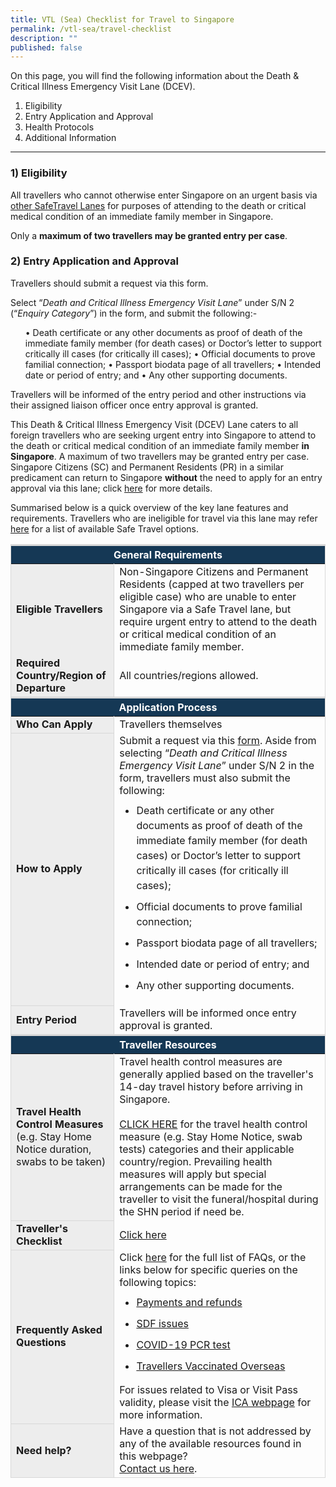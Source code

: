 ```yaml
---
title: VTL (Sea) Checklist for Travel to Singapore
permalink: /vtl-sea/travel-checklist
description: ""
published: false
---
```

On this page, you will find the following information about the Death & Critical Illness Emergency Visit Lane (DCEV).

<ol style="list-style-type:decimal;">
	<li>Eligibility</li>
	<li>Entry Application and Approval</li>
	<li>Health Protocols</li>
	<li>Additional Information</li>
</ol>

---

### 1) Eligibility

All travellers who cannot otherwise enter Singapore on an urgent basis via <a href="/arriving/overview" target="_blank">other SafeTravel Lanes</a> for purposes of attending to the death or critical medical condition of an immediate family member in Singapore.

Only a <b>maximum of two travellers may be granted entry per case</b>.


### 2) Entry Application and Approval

Travellers should submit a request via this form. 

Select “<i>Death and Critical Illness Emergency Visit Lane</i>” under S/N 2 (“<i>Enquiry Category</i>”) in the form, and submit the following:-

<ol style="list-style-type:disc;">
•	Death certificate or any other documents as proof of death of the immediate family member (for death cases) or Doctor’s letter to support critically ill cases (for critically ill cases);
•	Official documents to prove familial connection;
•	Passport biodata page of all travellers;
•	Intended date or period of entry; and
•	Any other supporting documents.
</ol>


Travellers will be informed of the entry period and other instructions via their assigned liaison officer once entry approval is granted.














This Death &amp; Critical Illness Emergency Visit (DCEV) Lane caters to all foreign travellers who are seeking urgent entry into Singapore to attend to the death or critical medical condition of an immediate family member <b>in Singapore</b>. A maximum of two travellers may be granted entry per case. Singapore Citizens (SC) and Permanent Residents (PR) in a similar predicament can return to Singapore <b>without</b> the need to apply for an entry approval via this lane; click <a href="/sc-pr/overview">here</a> for more details.

Summarised below is a quick overview of the key lane features and requirements. Travellers who are ineligible for travel via this lane may refer [here](/arriving/overview) for a list of available Safe Travel options. 


<table>
<thead>
<tr>
<th colspan="2" style="font-size:16px; border-top:3px solid #D8D8D8; border-left:1px solid #D8D8D8; border-right:1px solid #D8D8D8; background-color:#153855; color:white;text-align:center;"><b>General Requirements</b></th>
</tr>
</thead>
<tbody>
   <tr>
    <td style="font-size:16px;border-left:1px solid #D8D8D8; border-right:1px solid #D8D8D8; background-color:#EDEDED;"><b>Eligible Travellers</b></td>
    <td style="font-size:16px;border-right:1px solid #D8D8D8;">Non-Singapore Citizens and Permanent Residents (capped at two travellers per eligible case) who are unable to enter Singapore via a Safe Travel lane, but require urgent entry to attend to the death or critical medical condition of an immediate family member. </td>
 </tr>
   <tr>
    <td style="font-size:16px;border-left:1px solid #D8D8D8; border-right:1px solid #D8D8D8; background-color:#EDEDED;"><b>Required Country/Region of Departure</b></td>
	   <td style="font-size:16px;border-right:1px solid #D8D8D8; vertical-align:middle;">All countries/regions allowed.</td>
 </tr>
	</tbody>
<thead>
<tr>
<th colspan="2" style="font-size:16px;border-top:3px solid #D8D8D8; border-left:1px solid #D8D8D8; border-right:1px solid #D8D8D8; background-color:#153855; color:white; text-align:center;"><b>Application Process</b></th>
</tr>
</thead>
<tbody>
<tr>
<td style="font-size:16px;border-left:1px solid #D8D8D8;border-bottom:1px solid #D8D8D8; border-right:1px solid #D8D8D8; background-color:#EDEDED;"><b>Who Can Apply</b></td>
<td style="font-size:16px;border-right:1px solid #D8D8D8; vertical-align:middle;">Travellers themselves</td>
</tr>
<tr>
<td style="font-size:16px;border-left:1px solid #D8D8D8;border-bottom:1px solid #D8D8D8; border-right:1px solid #D8D8D8; background-color:#EDEDED;"><b>How to Apply</b></td>
<td style="font-size:16px;border-right:1px solid #D8D8D8; vertical-align:middle;">Submit a request via this <a href="https://safetravel.ica.gov.sg/contact-us">form</a>.
Aside from selecting “<i>Death and Critical Illness Emergency Visit Lane</i>” under S/N 2 in the form, travellers must also submit the following:
<ol style="margin-top:0px; list-style-type: disc;">
<li style="font-size:16px; margin-top:10px; margin-bottom:0px; line-height:1.5;">Death certificate or any other documents as proof of death of the immediate family member (for death cases) or Doctor’s letter to support critically ill cases (for critically ill cases);
</li>
<li style="font-size:16px; margin-top:10px; margin-bottom:0px; line-height:1.5;">Official documents to prove familial connection;
</li>
<li style="font-size:16px; margin-top:10px; margin-bottom:0px; line-height:1.5;">Passport biodata page of all travellers;
</li>
<li style="font-size:16px; margin-top:10px; margin-bottom:0px; line-height:1.5;">Intended date or period of entry; and
</li>
<li style="font-size:16px; margin-top:10px; margin-bottom:0px; line-height:1.5;">Any other supporting documents.
</li>
</ol>
</td>
</tr>
<tr>
<td style="font-size:16px;border-left:1px solid #D8D8D8;border-bottom:1px solid #D8D8D8; border-right:1px solid #D8D8D8; background-color:#EDEDED;"><b>Entry Period</b></td>
<td style="font-size:16px;border-right:1px solid #D8D8D8; vertical-align:middle;">Travellers will be informed once entry approval is granted.</td>
</tr>
</tbody>
<thead>
<tr>
<th colspan="2" style="font-size:16px;border-top:3px solid #D8D8D8; border-left:1px solid #D8D8D8; border-right:1px solid #D8D8D8; background-color:#153855; color:white; text-align:center;"><b>Traveller Resources</b></th>
</tr>
</thead>
<tbody>
	<tr>
<td style="font-size:16px;border-left:1px solid #D8D8D8;border-bottom:1px solid #D8D8D8; border-right:1px solid #D8D8D8; background-color:#EDEDED;"><b>Travel Health Control Measures</b><br/>(e.g. Stay Home Notice duration, swabs to be taken)</td>
<td style="font-size:16px;border-right:1px solid #D8D8D8;">Travel health control measures are generally applied based on the traveller's 14-day travel history before arriving in Singapore.<br/><br/>
	<a href="/shn-and-swab-summary">CLICK HERE</a> for the travel health control measure (e.g. Stay Home Notice, swab tests) categories and their applicable country/region. Prevailing health measures will apply but special arrangements can be made for the traveller to visit the funeral/hospital during the SHN period if need be.
 </td>
</tr>
		<tr>
<td style="font-size:16px;border-left:1px solid #D8D8D8;border-bottom:1px solid #D8D8D8; border-right:1px solid #D8D8D8; background-color:#EDEDED;"><b>Traveller's Checklist</b></td>
<td style="font-size:16px;border-right:1px solid #D8D8D8;"><a href="/travel-checklist/dcev">Click here</a></td>
</tr>
<tr>
<td style="font-size:16px;border-left:1px solid #D8D8D8;border-bottom:1px solid #D8D8D8; border-right:1px solid #D8D8D8; background-color:#EDEDED;"><b>Frequently Asked Questions</b></td>
<td style="font-size:16px;border-right:1px solid #D8D8D8;">Click <a href="/health/faq">here</a> for the full list of FAQs, or the links below for specific queries on the following topics:
<ul style="margin-top:0px; list-style-type: disc;">
<li style="font-size:16px; margin-top:10px; margin-bottom:0px; line-height:1.5;"><a href="/health/faq#payments">Payments and refunds</a></li>
<li style="font-size:16px; margin-top:10px; margin-bottom:0px; line-height:1.5;"><a href="/health/faq#shnsdf">SDF issues</a></li>
<li style="font-size:16px; margin-top:10px; margin-bottom:0px; line-height:1.5;"><a href="/health/faq#pcrtest">COVID-19 PCR test</a></li>
<li style="font-size:16px; margin-top:10px; margin-bottom:0px; line-height:1.5;"><a href="/health/vtsg">Travellers Vaccinated Overseas</a></li>
</ul>
For issues related to Visa or Visit Pass validity, please visit the <a href="https://www.ica.gov.sg/enter-depart/entry_requirements/visa_requirements">ICA webpage</a> for more information.
 </td>
</tr>
<tr>
<td style="font-size:16px;border-left:1px solid #D8D8D8;border-bottom:1px solid #D8D8D8; border-right:1px solid #D8D8D8; background-color:#EDEDED;"><b>Need help?</b></td>
<td style="font-size:16px;border-right:1px solid #D8D8D8; border-bottom:1px solid #D8D8D8;">Have a question that is not addressed by any of the available resources found in this webpage?<br/><a href="https://go.gov.sg/sto-enquiry">Contact us here</a>.
 </td>
</tr>
</tbody>
</table>